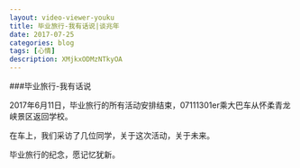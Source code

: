 ```yaml
---
layout: video-viewer-youku
title: 毕业旅行-我有话说|谈兆年
date: 2017-07-25
categories: blog
tags: [心情]
description: XMjkxODMzNTkyOA
---
```


<p3>###毕业旅行-我有话说</p3>

2017年6月11日，毕业旅行的所有活动安排结束，07111301er乘大巴车从怀柔青龙峡景区返回学校。

在车上，我们采访了几位同学，关于这次活动，关于未来。

毕业旅行的纪念，愿记忆犹新。
